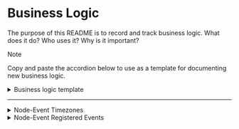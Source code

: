# Business Logic

The purpose of this README is to record and track business logic. What does it do? Who uses it? Why is it important?

> [!NOTE]
> Copy and paste the accordion below to use as a template for documenting new business logic.

<details>
<summary>Business logic template</summary>

### Overview

### Detailed Explanation

### Examples

## Implementation

This is implemented on all event pages. The file that handles the time zone localization is date.ts

## Contact/Owner

Contact the Design Team for decisions on how timezones should appear.

</details>

---

<details>
<summary>Node-Event Timezones</summary>

### Overview

08/2024 [Slack Thread](https://dsva.slack.com/archives/C01SR56755H/p1723476807939299)
For event articles, it was decided to keep time localization on Next rather than mimic production in which the articles were set in the timezone that the article was created in.

### Detailed Explanation

- What it does
  - Time localization refers to the process of adapting the time displayed in an application to the correct time zone of the user.
- Why it's necessary
  - This is important in applications that are used across different time zones to ensure that all users see times and dates that are relevant to their location.
- How it interacts with other components or steps
  - This is referenced in all events.

### Examples

Given a user wants to know about when an event is being held.
When the user opens an event article about the event on www.va.gov/`<facility name>`/events
Then on the event article, the `when` section should show the user the date and time, updated to the user's time localization, of when the event is being held.
<img width="707" alt="Screenshot 2024-09-23 at 2 30 35 PM" src="https://github.com/user-attachments/assets/8d8c8ad7-e7b4-4b3f-a02a-70aa1d965490">


## Implementation

The timezone calculations can be found in the [date.ts](src/lib/utils/date.ts) file line 219 deriveFormattedTimestamp.

## Contact/Owner

Design Team and Sitewide

</details>

<details>
<summary>Node-Event Registered Events</summary>

### Overview

Next has a condition that detects whether an event has passed. If the event has passed then the register link becomes red text saying "This event already happened."

### Detailed Explanation

- What it does
  - It prevents users from getting access to the register link for a past event.
- Why it's necessary
  - This prevents users from being redirected to a site with an expired registration event. It enhances the user experience by ensuring users only interact with current and relevant events.
- How it interacts with other components or steps
  - This is referenced in all events.

### Examples

Given a user wants to register for an event.
When the user opens the event article and the event has passed,
Then the text "This event already happened" should be placed where the registration link would have been.
<img width="840" alt="Screenshot 2024-09-24 at 11 43 42 AM" src="https://github.com/user-attachments/assets/44c148b8-1856-455e-808c-fd7037f21942">

## Implementation

The business logic can be found in the [event index.ts](src/templates/layouts/event/index.tsx) file line 224.

## Contact/Owner

As of now this is an AP implementation.

</details>
